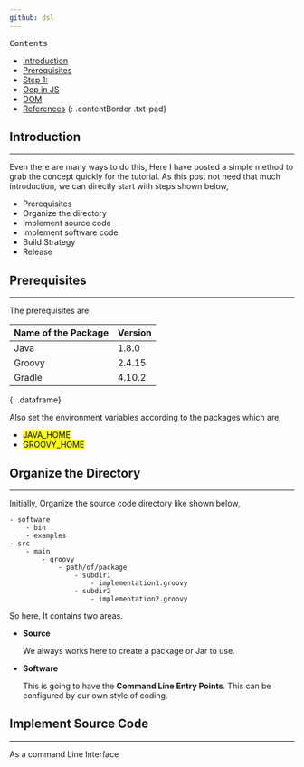 ```yaml
---
github: dsl
---
```


<kbd class="imgtitle">Contents</kbd>

- [Introduction](#introduction)
- [Prerequisites](#prerequisites)
- [Step 1: ](#)
- [Oop in JS](#oop-in-js)
- [DOM](#dom---document-object-model)
- [References](#references)
{: .contentBorder .txt-pad}

## Introduction
---

Even there are many ways to do this, Here I have posted a simple method to grab the concept quickly for 
the tutorial. As this post not need that much introduction, we can directly start with steps shown below,

- Prerequisites
- Organize the directory
- Implement source code
- Implement software code
- Build Strategy
- Release

## Prerequisites
---

The prerequisites are,

|Name of the Package|Version|
|----|-------|
|Java|1.8.0|
|Groovy|2.4.15|
|Gradle|4.10.2|
{: .dataframe}

Also set the environment variables according to the packages which are,

- <mark> JAVA_HOME </mark>
- <mark> GROOVY_HOME </mark>

## Organize the Directory
---

Initially, Organize the source code directory like shown below,

```commandline
- software
    - bin
    - examples
- src
    - main
        - groovy
            - path/of/package
                - subdir1
                    - implementation1.groovy
                - subdir2
                    - implementation2.groovy
```

So here, It contains two areas.
- **Source** 
    
    We always works here to create a package or Jar to use.

- **Software**
    
    This is going to have the **Command Line Entry Points**. This can be configured by our own style of coding.
    
## Implement Source Code
---

As a command Line Interface